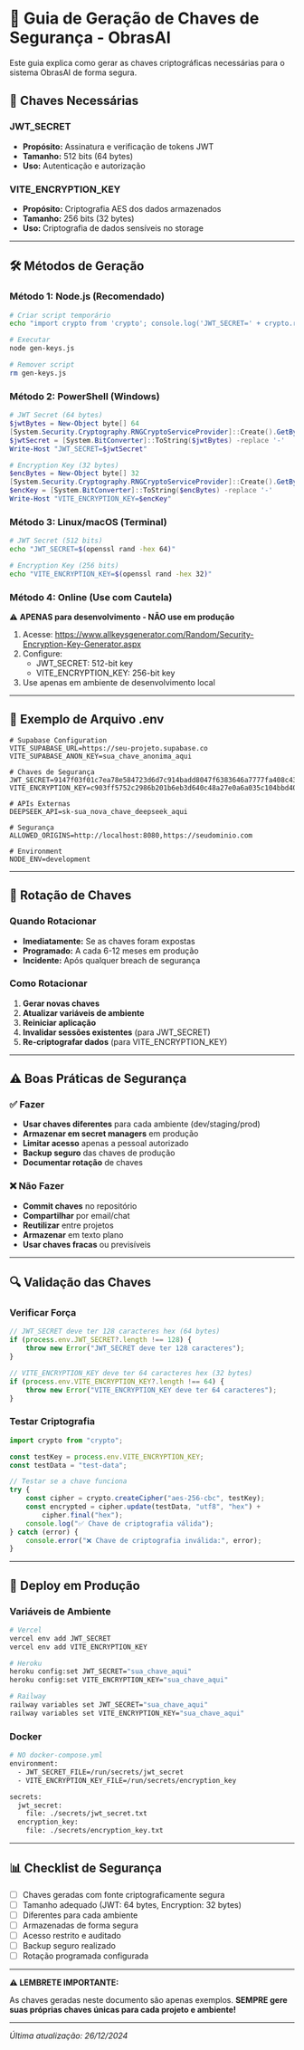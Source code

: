 # 🔐 Guia de Geração de Chaves de Segurança - ObrasAI

Este guia explica como gerar as chaves criptográficas necessárias para o sistema
ObrasAI de forma segura.

## 🎯 Chaves Necessárias

### JWT_SECRET

- **Propósito:** Assinatura e verificação de tokens JWT
- **Tamanho:** 512 bits (64 bytes)
- **Uso:** Autenticação e autorização

### VITE_ENCRYPTION_KEY

- **Propósito:** Criptografia AES dos dados armazenados
- **Tamanho:** 256 bits (32 bytes)
- **Uso:** Criptografia de dados sensíveis no storage

---

## 🛠️ Métodos de Geração

### **Método 1: Node.js (Recomendado)**

```bash
# Criar script temporário
echo "import crypto from 'crypto'; console.log('JWT_SECRET=' + crypto.randomBytes(64).toString('hex')); console.log('VITE_ENCRYPTION_KEY=' + crypto.randomBytes(32).toString('hex'));" > gen-keys.js

# Executar
node gen-keys.js

# Remover script
rm gen-keys.js
```

### **Método 2: PowerShell (Windows)**

```powershell
# JWT Secret (64 bytes)
$jwtBytes = New-Object byte[] 64
[System.Security.Cryptography.RNGCryptoServiceProvider]::Create().GetBytes($jwtBytes)
$jwtSecret = [System.BitConverter]::ToString($jwtBytes) -replace '-'
Write-Host "JWT_SECRET=$jwtSecret"

# Encryption Key (32 bytes)
$encBytes = New-Object byte[] 32
[System.Security.Cryptography.RNGCryptoServiceProvider]::Create().GetBytes($encBytes)
$encKey = [System.BitConverter]::ToString($encBytes) -replace '-'
Write-Host "VITE_ENCRYPTION_KEY=$encKey"
```

### **Método 3: Linux/macOS (Terminal)**

```bash
# JWT Secret (512 bits)
echo "JWT_SECRET=$(openssl rand -hex 64)"

# Encryption Key (256 bits)
echo "VITE_ENCRYPTION_KEY=$(openssl rand -hex 32)"
```

### **Método 4: Online (Use com Cautela)**

⚠️ **APENAS para desenvolvimento - NÃO use em produção**

1. Acesse:
   https://www.allkeysgenerator.com/Random/Security-Encryption-Key-Generator.aspx
2. Configure:
   - JWT_SECRET: 512-bit key
   - VITE_ENCRYPTION_KEY: 256-bit key
3. Use apenas em ambiente de desenvolvimento local

---

## 📝 Exemplo de Arquivo .env

```env
# Supabase Configuration
VITE_SUPABASE_URL=https://seu-projeto.supabase.co
VITE_SUPABASE_ANON_KEY=sua_chave_anonima_aqui

# Chaves de Segurança
JWT_SECRET=9147f03f01c7ea78e584723d6d7c914badd8047f6383646a7777fa408c43b9b53c7c28e4bb870e05bb7d295edc798c2d2d2bcb558c95052ced806b7ad57150c8
VITE_ENCRYPTION_KEY=c903ff5752c2986b201b6eb3d640c48a27e0a6a035c104bbd407b4a965a9550e

# APIs Externas
DEEPSEEK_API=sk-sua_nova_chave_deepseek_aqui

# Segurança
ALLOWED_ORIGINS=http://localhost:8080,https://seudominio.com

# Environment
NODE_ENV=development
```

---

## 🔄 Rotação de Chaves

### Quando Rotacionar

- **Imediatamente:** Se as chaves foram expostas
- **Programado:** A cada 6-12 meses em produção
- **Incidente:** Após qualquer breach de segurança

### Como Rotacionar

1. **Gerar novas chaves**
2. **Atualizar variáveis de ambiente**
3. **Reiniciar aplicação**
4. **Invalidar sessões existentes** (para JWT_SECRET)
5. **Re-criptografar dados** (para VITE_ENCRYPTION_KEY)

---

## ⚠️ Boas Práticas de Segurança

### ✅ Fazer

- **Usar chaves diferentes** para cada ambiente (dev/staging/prod)
- **Armazenar em secret managers** em produção
- **Limitar acesso** apenas a pessoal autorizado
- **Backup seguro** das chaves de produção
- **Documentar rotação** de chaves

### ❌ Não Fazer

- **Commit chaves** no repositório
- **Compartilhar** por email/chat
- **Reutilizar** entre projetos
- **Armazenar** em texto plano
- **Usar chaves fracas** ou previsíveis

---

## 🔍 Validação das Chaves

### Verificar Força

```javascript
// JWT_SECRET deve ter 128 caracteres hex (64 bytes)
if (process.env.JWT_SECRET?.length !== 128) {
    throw new Error("JWT_SECRET deve ter 128 caracteres");
}

// VITE_ENCRYPTION_KEY deve ter 64 caracteres hex (32 bytes)
if (process.env.VITE_ENCRYPTION_KEY?.length !== 64) {
    throw new Error("VITE_ENCRYPTION_KEY deve ter 64 caracteres");
}
```

### Testar Criptografia

```javascript
import crypto from "crypto";

const testKey = process.env.VITE_ENCRYPTION_KEY;
const testData = "test-data";

// Testar se a chave funciona
try {
    const cipher = crypto.createCipher("aes-256-cbc", testKey);
    const encrypted = cipher.update(testData, "utf8", "hex") +
        cipher.final("hex");
    console.log("✅ Chave de criptografia válida");
} catch (error) {
    console.error("❌ Chave de criptografia inválida:", error);
}
```

---

## 🚀 Deploy em Produção

### Variáveis de Ambiente

```bash
# Vercel
vercel env add JWT_SECRET
vercel env add VITE_ENCRYPTION_KEY

# Heroku
heroku config:set JWT_SECRET="sua_chave_aqui"
heroku config:set VITE_ENCRYPTION_KEY="sua_chave_aqui"

# Railway
railway variables set JWT_SECRET="sua_chave_aqui"
railway variables set VITE_ENCRYPTION_KEY="sua_chave_aqui"
```

### Docker

```dockerfile
# NO docker-compose.yml
environment:
  - JWT_SECRET_FILE=/run/secrets/jwt_secret
  - VITE_ENCRYPTION_KEY_FILE=/run/secrets/encryption_key

secrets:
  jwt_secret:
    file: ./secrets/jwt_secret.txt
  encryption_key:
    file: ./secrets/encryption_key.txt
```

---

## 📊 Checklist de Segurança

- [ ] Chaves geradas com fonte criptograficamente segura
- [ ] Tamanho adequado (JWT: 64 bytes, Encryption: 32 bytes)
- [ ] Diferentes para cada ambiente
- [ ] Armazenadas de forma segura
- [ ] Acesso restrito e auditado
- [ ] Backup seguro realizado
- [ ] Rotação programada configurada

---

**⚠️ LEMBRETE IMPORTANTE:**

As chaves geradas neste documento são apenas exemplos. **SEMPRE gere suas
próprias chaves únicas para cada projeto e ambiente!**

---

_Última atualização: 26/12/2024_
